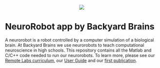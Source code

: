 <p align="center"><img src="https://github.com/BackyardBrains/NeuroRobot/blob/master/Gallery/neurorobot_drawing.jpg"></p>

# NeuroRobot app by Backyard Brains

A neurorobot is a robot controlled by a computer simulation of a biological brain. At Backyard Brains we use neurorobots to teach computational neuroscience in high schools. This repository contains all the Matlab and C/C++ code needed to run our neurorobots. To learn more, please see our <a href='https://docs.google.com/document/d/12S6izB7_oZGWIqypyMhO19rSjw4mqDFAkoiaXdZETu0/edit?usp=sharing'>Remote Labs curriculum</a>, our <a href='https://docs.google.com/document/d/1_fkM_ccYyojDcovjW_f6EnSZTBed_XkrHJNA_dRZvvg/edit?usp=sharing'>User Guide</a> and our <a href='https://www.frontiersin.org/articles/10.3389/fnbot.2020.00006/full'>first publication</a>.
